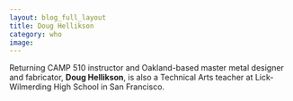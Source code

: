 ```yaml
---
layout: blog_full_layout
title: Doug Hellikson
category: who
image: 
---
```


Returning CAMP 510 instructor and Oakland-based master metal designer and fabricator, **Doug Hellikson**, is also a Technical Arts teacher at Lick-Wilmerding High School in San Francisco.
